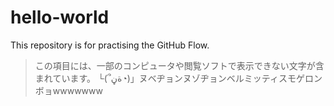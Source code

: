 # hello-world
This repository is for practising the GitHub Flow.

>この項目には、一部のコンピュータや閲覧ソフトで表示できない文字が含まれています。
└(՞ةڼ◔)」ヌベヂョンヌゾヂョンベルミッティスモゲロンボョwwwwwww
